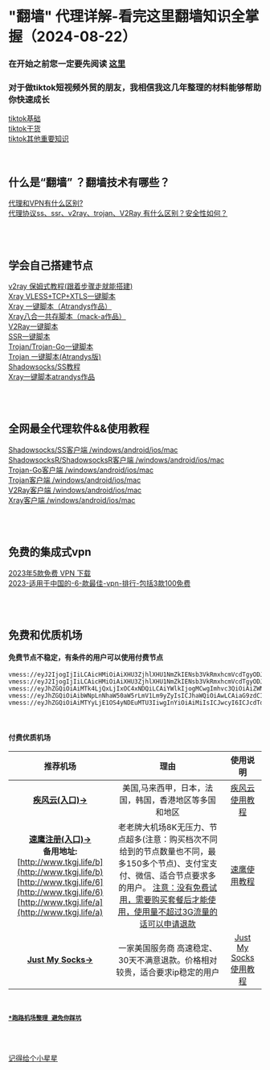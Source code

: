 # "翻墙" 代理详解-看完这里翻墙知识全掌握（2024-08-22）        

### 在开始之前您一定要先阅读 [这里](https://xiaoheicn.top/%e5%85%b3%e4%ba%8e%e5%b0%8f%e9%bb%91cn/)
### 对于做tiktok短视频外贸的朋友，我相信我这几年整理的材料能够帮助你快速成长  
[tiktok基础](https://www.xiaoglt.top/wp-content/uploads/2023/05/tiktok基础.zip)  
[tiktok干货](https://www.xiaoglt.top/wp-content/uploads/2023/05/干货.zip)  
[tiktok其他重要知识](https://www.xiaoglt.top/wp-content/uploads/2023/05/其他.zip)  

<br>       

## 什么是“翻墙” ？翻墙技术有哪些？  
[代理和VPN有什么区别?](代理和VPN有什么区别.md)  
[代理协议ss、ssr、v2ray、trojan、V2Ray 有什么区别？安全性如何？](https://www.xiaoglt.top/%e4%bb%a3%e7%90%86%e5%8d%8f%e8%ae%aess%e3%80%81ssr%e3%80%81v2ray%e3%80%81trojan%e3%80%81v2ray/)  

<br>
<br>  

## 学会自己搭建节点  
[v2ray 保姆式教程(跟着步骤走就能搭建)](v2ray搭建.md)  
[Xray VLESS+TCP+XTLS一键脚本](https://www.xiaoglt.top/xray-vlesstcpxtls%E4%B8%80%E9%94%AE%E8%84%9A%E6%9C%AC/)  
[Xray 一键脚本（Atrandys作品）](https://www.xiaoglt.top/xray-%e4%b8%80%e9%94%ae%e8%84%9a%e6%9c%acatrandys%e4%bd%9c%e5%93%81/)  
[Xray八合一共存脚本（mack-a作品）](https://www.xiaoglt.top/xray%e5%85%ab%e5%90%88%e4%b8%80%e5%85%b1%e5%ad%98%e8%84%9a%e6%9c%acmack-a%e4%bd%9c%e5%93%81/)  
[V2Ray一键脚本](https://www.xiaoglt.top/v2ray%E4%B8%80%E9%94%AE%E8%84%9A%E6%9C%AC/)  
[SSR一键脚本](https://www.xiaoglt.top/vps%E4%B8%80%E9%94%AE%E8%84%9A%E6%9C%AC%E6%90%AD%E5%BB%BAssr%E6%95%99%E7%A8%8B/)  
[Trojan/Trojan-Go一键脚本](https://www.xiaoglt.top/%E8%87%AA%E5%BB%BAtrojan-trojan-go%E6%9C%8D%E5%8A%A1%E5%99%A8%E5%8F%8A%E5%AE%A2%E6%88%B7%E7%AB%AF%E9%85%8D%E7%BD%AE%E5%A4%9A%E7%94%A8%E6%88%B7%E5%AE%9E%E7%8E%B0%E7%A7%91%E5%AD%A6%E4%B8%8A%E7%BD%91/)  
[Trojan 一键脚本(Atrandys版)](https://www.xiaoglt.top/trojan-%e4%b8%80%e9%94%ae%e8%84%9a%e6%9c%acatrandys%e7%89%88/)  
[Shadowsocks/SS教程](https://www.xiaoglt.top/shadowsocks-ss%E6%95%99%E7%A8%8B/)  
[Xray一键脚本atrandys作品](https://www.xiaoglt.top/xray-%E4%B8%80%E9%94%AE%E8%84%9A%E6%9C%ACatrandys%E4%BD%9C%E5%93%81/)  


<br>
<br>  

## 全网最全代理软件&&使用教程  
[Shadowsocks/SS客户端 /windows/android/ios/mac](https://www.xiaoglt.top/shadowsocks-ss%e5%ae%a2%e6%88%b7%e7%ab%af/)  
[ShadowsocksR/ShadowsocksR客户端 /windows/android/ios/mac](https://www.xiaoglt.top/shadowsocksr-shadowsocksr%e5%ae%a2%e6%88%b7%e7%ab%af/)  
[Trojan-Go客户端 /windows/android/ios/mac](https://www.xiaoglt.top/trojan-go%e5%ae%a2%e6%88%b7%e7%ab%af%e4%b8%8b%e8%bd%bd/)  
[Trojan客户端 /windows/android/ios/mac](https://www.xiaoglt.top/trojan%e5%ae%a2%e6%88%b7%e7%ab%af%e4%b8%8b%e8%bd%bd/)  
[V2Ray客户端 /windows/android/ios/mac](https://www.xiaoglt.top/v2ray%e5%ae%a2%e6%88%b7%e7%ab%af%e5%85%a8%e9%9b%86/)  
[Xray客户端 /windows/android/ios/mac](https://www.xiaoglt.top/xray%e5%ae%a2%e6%88%b7%e7%ab%af%e5%85%a8%e9%9b%86/)  


<br>
<br>

## 免费的集成式vpn
[2023年5款免费 VPN 下载](https://www.xiaoglt.top/2022%e5%b9%b45%e6%ac%be%e5%85%8d%e8%b4%b9-vpn-%e4%b8%8b%e8%bd%bd%e6%8e%a8%e8%8d%90-%e4%b8%ad%e5%9b%bd%e5%a4%a7%e9%99%86%e5%8f%af%e7%94%a8/)  
[2023-适用于中国的-6-款最佳-vpn-排行-包括3款100免费](https://www.xiaoglt.top/2022-%e9%80%82%e7%94%a8%e4%ba%8e%e4%b8%ad%e5%9b%bd%e7%9a%84-6-%e6%ac%be%e6%9c%80%e4%bd%b3-vpn-%e6%8e%92%e8%a1%8c-%e5%8c%85%e6%8b%ac3%e6%ac%be100%e5%85%8d%e8%b4%b9-vpn-11%e6%9c%88%e6%9b%b4%e6%96%b0/)  

<br>
<br>  

## 免费和优质机场  

#### 免费节点不稳定，有条件的用户可以使用付费节点  

```
vmess://eyJ2IjogIjIiLCAicHMiOiAiXHU3ZjhlXHU1NmZkIENsb3VkRmxhcmVcdTgyODJcdTcwYjkiLCAiYWRkIjogIjE3Mi42NC4xOTQuMjM0IiwgInBvcnQiOiAyMDk1LCAiaWQiOiAiNDE3ZDI3ZmItY2I5My0zYmQ4LTliZjctNzFjZDkxMzE5ODIxIiwgImFpZCI6IDAsICJzY3kiOiAiYXV0byIsICJuZXQiOiAid3MiLCAiaG9zdCI6ICJhbXN6eC42NjY2NjY1NC54eXoiLCAicGF0aCI6ICIvaGdjZWZvbW4iLCAidGxzIjogIiJ9
vmess://eyJ2IjogIjIiLCAicHMiOiAiXHU3ZjhlXHU1NmZkIENsb3VkRmxhcmVcdTgyODJcdTcwYjkiLCAiYWRkIjogIjE0MS4xMDEuMTIzLjE4IiwgInBvcnQiOiA4ODgwLCAiaWQiOiAiZDdjYTIzNjMtODFjMi00M2EwLWYxNDEtMzUyODE1ZGEzYWMzIiwgImFpZCI6IDAsICJzY3kiOiAiYXV0byIsICJuZXQiOiAid3MiLCAiaG9zdCI6ICJ1eHgudnRjc3MudG9wIiwgInBhdGgiOiAiL3F3ZXIiLCAidGxzIjogIiJ9
vmess://eyJhZGQiOiAiMTk4LjQxLjIxOC4xNDQiLCAiYWlkIjogMCwgImhvc3QiOiAiZWNjLnZ0Y3NzLnRvcCIsICJpZCI6ICI1NGQ0YTVlOS02NDQxLTQ0MmMtY2FiNy0wNTYyMGNiZTRmN2QiLCAibmV0IjogIndzIiwgInBhdGgiOiAiL3F3ZXIwMSIsICJwb3J0IjogODA4MCwgInBzIjogIlx1N2Y4ZVx1NTZmZCBDbG91ZEZsYXJlXHU4MjgyXHU3MGI5IiwgInRscyI6ICIiLCAidHlwZSI6ICJhdXRvIiwgInNlY3VyaXR5IjogImF1dG8iLCAic2tpcC1jZXJ0LXZlcmlmeSI6IHRydWUsICJzbmkiOiAiIn0=
vmess://eyJhZGQiOiAibWNpLnNhaW50aW5rLmV1Lm9yZyIsICJhaWQiOiAwLCAiaG9zdCI6ICI0LnNhaW50aW5rLmV1Lm9yZyIsICJpZCI6ICJjMjI2ZDlmYS1iNWE3LTRmNmUtOTUzMi01MDEzN2M4OTMxMWQiLCAibmV0IjogIndzIiwgInBhdGgiOiAibmwxLnYycmF5c2Vydi5jb20vdm1lc3MiLCAicG9ydCI6IDQ0MywgInBzIjogIlx1NmZiM1x1NTkyN1x1NTIyOVx1NGU5YSBcdTYwODlcdTVjM2MiLCAidGxzIjogInRscyIsICJ0eXBlIjogImF1dG8iLCAic2VjdXJpdHkiOiAiYXV0byIsICJza2lwLWNlcnQtdmVyaWZ5IjogdHJ1ZSwgInNuaSI6ICIifQ==
vmess://eyJhZGQiOiAiMTYyLjE1OS4yNDEuMTU3IiwgInYiOiAiMiIsICJwcyI6ICJcdTdmOGVcdTU2ZmQgQ2xvdWRGbGFyZVx1ODI4Mlx1NzBiOSIsICJwb3J0IjogODA4MCwgImlkIjogIjU0ZDRhNWU5LTY0NDEtNDQyYy1jYWI3LTA1NjIwY2JlNGY3ZCIsICJhaWQiOiAiMCIsICJuZXQiOiAid3MiLCAidHlwZSI6ICIiLCAiaG9zdCI6ICJlY2MudnRjc3MudG9wIiwgInBhdGgiOiAiL3F3ZXIwMSIsICJ0bHMiOiAiIn0=

```  
<br>

#### 付费优质机场  

|推荐机场|理由|使用说明|
|:-----------------:|:-----------------:|:-----------------:|
|[**疾风云(入口)→**](http://www.tkgj.life/p)  |美国,马来西甲，日本，法国，韩国，香港地区等多国和地区|[疾风云使用教程](https://github.com/VpnNetwork01/vpn-net/blob/main/%E7%96%BE%E9%A3%8E%E4%BA%91.md) |
|[**速鹰注册(入口)→**](https://suying776.com/auth/register?code=qiyY) <br/> **备用地址:** <br/> [http://www.tkgj.life/b](http://www.tkgj.life/b) <br/> [http://www.tkgj.life/6](http://www.tkgj.life/6) <br/> [http://www.tkgj.life/a](http://www.tkgj.life/a) |老老牌大机场8K无压力、节点超多(注意：购买档次不同给到的节点数量也不同，最多150多个节点)、支付宝支付、微信、适合节点要求多的用户。 [注意：没有免费试用，需要购买套餐后才能使用，使用量不超过3G流量的话可以申请退款](#1)|[速鹰使用教程](https://github.com/VpnNetwork01/vpn-net/blob/main/%E9%80%9F%E9%B9%B0%E6%95%99%E7%A8%8B.md) |
|[**Just My Socks→**](https://justmysocks3.net/members/aff.php?aff=18081)|一家美国服务商 高速稳定、30天不满意退款。价格相对较贵，适合要求ip稳定的用户|[Just My Socks使用教程](https://xiaoheicn.top/just-my-socks%e8%b4%ad%e4%b9%b0%e5%92%8c%e4%bd%bf%e7%94%a8%e6%95%99%e7%a8%8b/)|


<br/>  

**[`*跑路机场整理 避免你踩坑`](https://xiaoheicn.top/%e6%9c%ba%e5%9c%ba%e8%b7%91%e8%b7%af%e6%b8%85%e5%8d%952023%e4%b8%a8%e6%9c%80%e6%96%b0%e6%b1%87%e6%80%bb%e5%ae%9e%e6%97%b6%e6%9b%b4%e6%96%b0%e4%b8%a8%e5%8a%a9%e4%bd%a0%e9%81%bf%e5%9d%91/)**  


<br>
<br>


[记得给个小星星](#1)
